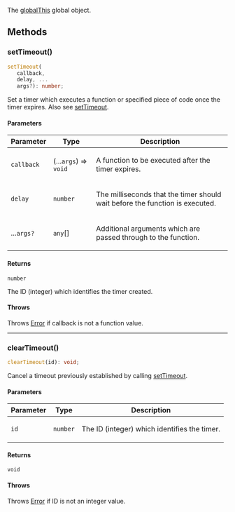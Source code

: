 The [globalThis](https://developer.mozilla.org/docs/Web/JavaScript/Reference/Global_Objects/globalThis) global object.

## Methods

### setTimeout()

```ts
setTimeout(
   callback, 
   delay, ...
   args?): number;
```

Set a timer which executes a function or specified piece of code once the timer expires. Also see [setTimeout](https://developer.mozilla.org/docs/Web/API/Window/setTimeout).

#### Parameters

<table>
<thead>
<tr>
<th>Parameter</th>
<th>Type</th>
<th>Description</th>
</tr>
</thead>
<tbody>
<tr>
<td>

`callback`

</td>
<td>

(...`args`) => `void`

</td>
<td>

A function to be executed after the timer expires.

</td>
</tr>
<tr>
<td>

`delay`

</td>
<td>

`number`

</td>
<td>

The milliseconds that the timer should wait before the function is executed.

</td>
</tr>
<tr>
<td>

...`args?`

</td>
<td>

`any`[]

</td>
<td>

Additional arguments which are passed through to the function.

</td>
</tr>
</tbody>
</table>

#### Returns

`number`

The ID (integer) which identifies the timer created.

#### Throws

Throws [Error](https://developer.mozilla.org/docs/Web/JavaScript/Reference/Global_Objects/Error) if callback is not a function value.

***

### clearTimeout()

```ts
clearTimeout(id): void;
```

Cancel a timeout previously established by calling [setTimeout](https://developer.mozilla.org/docs/Web/API/Window/setTimeout).

#### Parameters

<table>
<thead>
<tr>
<th>Parameter</th>
<th>Type</th>
<th>Description</th>
</tr>
</thead>
<tbody>
<tr>
<td>

`id`

</td>
<td>

`number`

</td>
<td>

The ID (integer) which identifies the timer.

</td>
</tr>
</tbody>
</table>

#### Returns

`void`

#### Throws

Throws [Error](https://developer.mozilla.org/docs/Web/JavaScript/Reference/Global_Objects/Error) if ID is not an integer value.

